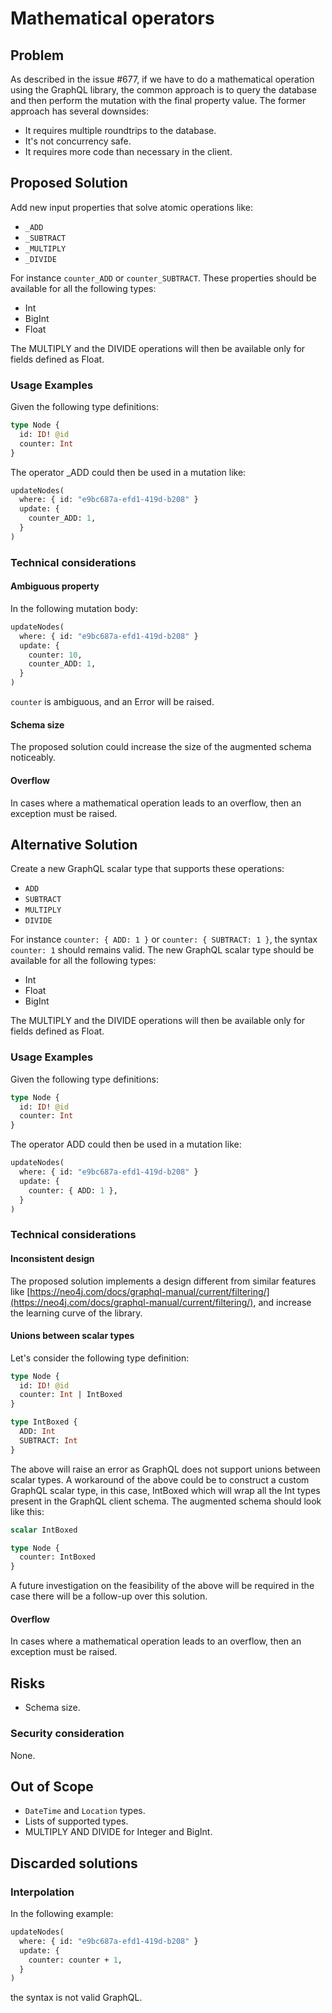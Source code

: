 # Mathematical operators

## Problem
As described in the issue #677, if we have to do a mathematical operation using the GraphQL library, 
the common approach is to query the database and then perform the mutation with the final property value.
The former approach has several downsides:
- It requires multiple roundtrips to the database.
- It's not concurrency safe.
- It requires more code than necessary in the client.

## Proposed Solution
Add new input properties that solve atomic operations like:
- `_ADD`
- `_SUBTRACT`
- `_MULTIPLY`
- `_DIVIDE`

For instance `counter_ADD` or `counter_SUBTRACT`.
These properties should be available for all the following types:
- Int
- BigInt
- Float

The MULTIPLY and the DIVIDE operations will then be available only for fields defined as Float.

### Usage Examples
Given the following type definitions:
```graphql
type Node {
  id: ID! @id
  counter: Int
}
```
The operator _ADD could then be used in a mutation like:
```graphql
updateNodes(
  where: { id: "e9bc687a-efd1-419d-b208" }
  update: {
    counter_ADD: 1,
  }
)
```

### Technical considerations
#### Ambiguous property
In the following mutation body: 
```graphql
updateNodes(
  where: { id: "e9bc687a-efd1-419d-b208" }
  update: {
    counter: 10,
    counter_ADD: 1,
  }
)
```
`counter` is ambiguous, and an Error will be raised.

#### Schema size
The proposed solution could increase the size of the augmented schema noticeably.

#### Overflow
In cases where a mathematical operation leads to an overflow, then an exception must be raised.

## Alternative Solution
Create a new GraphQL scalar type that supports these operations:
- `ADD`
- `SUBTRACT`
- `MULTIPLY`
- `DIVIDE`

For instance `counter: { ADD: 1 }` or `counter: { SUBTRACT: 1 }`, the syntax `counter: 1` should remains valid.
The new GraphQL scalar type should be available for all the following types:
- Int
- Float
- BigInt

The MULTIPLY and the DIVIDE operations will then be available only for fields defined as Float.

### Usage Examples
Given the following type definitions:
```graphql
type Node {
  id: ID! @id
  counter: Int
}
```
The operator ADD could then be used in a mutation like:
```graphql
updateNodes(
  where: { id: "e9bc687a-efd1-419d-b208" }
  update: {
    counter: { ADD: 1 },
  }
)
```
### Technical considerations
#### Inconsistent design
The proposed solution implements a design different from similar features like [https://neo4j.com/docs/graphql-manual/current/filtering/](https://neo4j.com/docs/graphql-manual/current/filtering/),
and increase the learning curve of the library.

####  Unions between scalar types
Let's consider the following type definition:
```graphql
type Node {
  id: ID! @id
  counter: Int | IntBoxed
}

type IntBoxed {
  ADD: Int
  SUBTRACT: Int
}
```
The above will raise an error as GraphQL does not support unions between scalar types.
A workaround of the above could be to construct a custom GraphQL scalar type, in this case, IntBoxed which will wrap all the Int types present in the GraphQL client schema.
The augmented schema should look like this:
```graphql
scalar IntBoxed

type Node {
  counter: IntBoxed
}
```
A future investigation on the feasibility of the above will be required in the case there will be a follow-up over this solution.

#### Overflow
In cases where a mathematical operation leads to an overflow, then an exception must be raised.

## Risks
- Schema size.

### Security consideration
None.

## Out of Scope
- `DateTime` and `Location` types.
- Lists of supported types.
- MULTIPLY AND DIVIDE for Integer and BigInt.

## Discarded solutions
### Interpolation
In the following example:
```graphql
updateNodes(
  where: { id: "e9bc687a-efd1-419d-b208" }
  update: {
    counter: counter + 1,
  }
)
```
the syntax is not valid GraphQL.

